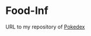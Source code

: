# Food-Inf

URL to my repository of [Pokedex](https://github.com/iiiGYGYiii/full-stack-open-pokedex)
